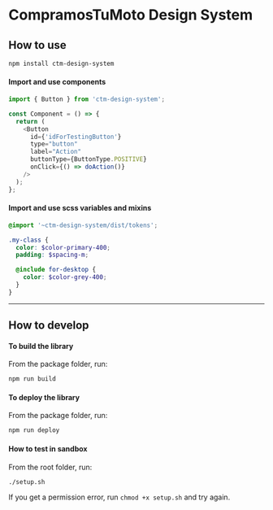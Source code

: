 # CompramosTuMoto Design System

## How to use

```bash
npm install ctm-design-system
```

#### Import and use components

```javascript
import { Button } from 'ctm-design-system';

const Component = () => {
  return (
    <Button
      id={'idForTestingButton'}
      type="button"
      label="Action"
      buttonType={ButtonType.POSITIVE}
      onClick={() => doAction()}
    />
  );
};
```

#### Import and use scss variables and mixins

```scss
@import '~ctm-design-system/dist/tokens';

.my-class {
  color: $color-primary-400;
  padding: $spacing-m;

  @include for-desktop {
    color: $color-grey-400;
  }
}
```

---

## How to develop

#### To build the library

From the package folder, run:

```bash
npm run build
```

#### To deploy the library

From the package folder, run:

```bash
npm run deploy
```

#### How to test in sandbox

From the root folder, run:

```bash
./setup.sh
```

If you get a permission error, run `chmod +x setup.sh` and try again.
